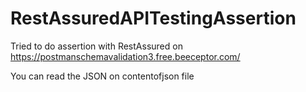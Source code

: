 # RestAssuredAPITestingAssertion

Tried to do assertion with RestAssured on https://postmanschemavalidation3.free.beeceptor.com/

You can read the JSON on contentofjson file
